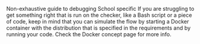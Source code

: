 Non-exhaustive guide to debugging
School specific
If you are struggling to get something right that is run on the checker,
like a Bash script or a piece of code,
keep in mind that you can simulate the flow by starting a Docker container with the distribution
that is specified in the requirements and by running your code.
Check the Docker concept page for more info.
